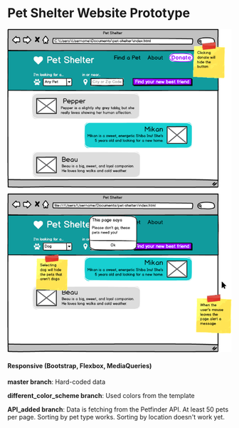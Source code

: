 # Pet Shelter Website Prototype

![Image to recreate](petshelter.png)

#### Responsive (Bootstrap, Flexbox, MediaQueries)

**master branch**: Hard-coded data

**different_color_scheme branch**: Used colors from the template

**API_added branch**: Data is fetching from the Petfinder API. At least 50 pets per page. Sorting by pet type works. Sorting by location doesn't work yet.


